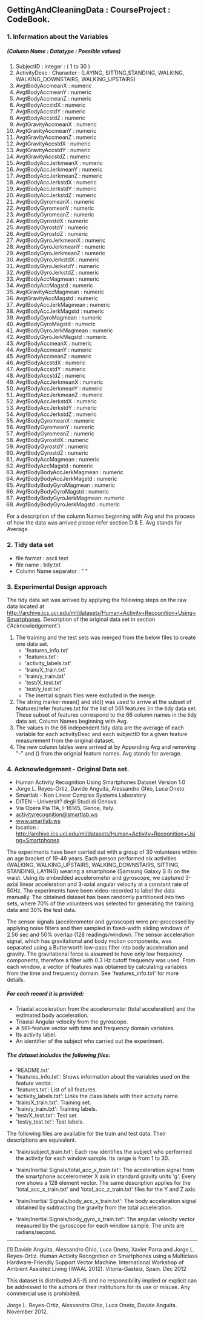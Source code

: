 ## GettingAndCleaningData : CourseProject : CodeBook.

### 1. Information about the Variables

##### (Column Name : Datatype : Possible values)

1. SubjectID                  : integer :  ( 1 to 30 )
2. ActivityDesc               : Character : (LAYING, SITTING,STANDING, WALKING, WALKING_DOWNSTAIRS, WALKING_UPSTAIRS)
3. AvgtBodyAccmeanX           : numeric  
4. AvgtBodyAccmeanY           : numeric  
5. AvgtBodyAccmeanZ           : numeric  
6. AvgtBodyAccstdX            : numeric 
7. AvgtBodyAccstdY            : numeric  
8. AvgtBodyAccstdZ            : numeric  
9. AvgtGravityAccmeanX        : numeric  
10. AvgtGravityAccmeanY        : numeric  
11. AvgtGravityAccmeanZ        : numeric  
12. AvgtGravityAccstdX         : numeric  
13. AvgtGravityAccstdY         : numeric  
14. AvgtGravityAccstdZ         : numeric  
15. AvgtBodyAccJerkmeanX       : numeric  
16. AvgtBodyAccJerkmeanY       : numeric  
17. AvgtBodyAccJerkmeanZ       : numeric  
18. AvgtBodyAccJerkstdX        : numeric  
19. AvgtBodyAccJerkstdY        : numeric  
20. AvgtBodyAccJerkstdZ        : numeric  
21. AvgtBodyGyromeanX          : numeric  
22. AvgtBodyGyromeanY          : numeric  
23. AvgtBodyGyromeanZ          : numeric  
24. AvgtBodyGyrostdX           : numeric  
25. AvgtBodyGyrostdY           : numeric  
26. AvgtBodyGyrostdZ           : numeric  
27. AvgtBodyGyroJerkmeanX      : numeric  
28. AvgtBodyGyroJerkmeanY      : numeric  
29. AvgtBodyGyroJerkmeanZ      : numeric  
30. AvgtBodyGyroJerkstdX       : numeric  
31. AvgtBodyGyroJerkstdY       : numeric  
32. AvgtBodyGyroJerkstdZ       : numeric  
33. AvgtBodyAccMagmean         : numeric  
34. AvgtBodyAccMagstd          : numeric  
35. AvgtGravityAccMagmean      : numeric  
36. AvgtGravityAccMagstd       : numeric  
37. AvgtBodyAccJerkMagmean     : numeric  
38. AvgtBodyAccJerkMagstd      : numeric  
39. AvgtBodyGyroMagmean        : numeric  
40. AvgtBodyGyroMagstd         : numeric 
41. AvgtBodyGyroJerkMagmean    : numeric  
42. AvgtBodyGyroJerkMagstd     : numeric  
43. AvgfBodyAccmeanX           : numeric  
44. AvgfBodyAccmeanY           : numeric  
45. AvgfBodyAccmeanZ           : numeric 
46. AvgfBodyAccstdX            : numeric  
47. AvgfBodyAccstdY            : numeric  
48. AvgfBodyAccstdZ            : numeric 
49. AvgfBodyAccJerkmeanX       : numeric  
50. AvgfBodyAccJerkmeanY       : numeric  
51. AvgfBodyAccJerkmeanZ       : numeric  
52. AvgfBodyAccJerkstdX        : numeric  
53. AvgfBodyAccJerkstdY        : numeric 
54. AvgfBodyAccJerkstdZ        : numeric  
55. AvgfBodyGyromeanX          : numeric  
56. AvgfBodyGyromeanY          : numeric  
57. AvgfBodyGyromeanZ          : numeric  
58. AvgfBodyGyrostdX           : numeric  
59. AvgfBodyGyrostdY           : numeric  
60. AvgfBodyGyrostdZ           : numeric  
61. AvgfBodyAccMagmean         : numeric  
62. AvgfBodyAccMagstd          : numeric  
63. AvgfBodyBodyAccJerkMagmean : numeric 
64. AvgfBodyBodyAccJerkMagstd  : numeric
65. AvgfBodyBodyGyroMagmean    : numeric
66. AvgfBodyBodyGyroMagstd     : numeric
67. AvgfBodyBodyGyroJerkMagmean: numeric
68. AvgfBodyBodyGyroJerkMagstd : numeric  

For a description of the column Names beginning with Avg and the process of how the data was arrived please refer section D & E.  Avg stands for Average. 

### 2. Tidy data set 
    
- file format : ascii text
- file name   : tidy.txt
- Column Name separator : " "


### 3. Experimental Design approach 

The tidy data set was arrived by applying the following steps on the raw data located at http://archive.ics.uci.edu/ml/datasets/Human+Activity+Recognition+Using+Smartphones. Description of the original data set in section ('Acknowledgement') 

1.  The training and the test sets was merged from the below files to create one data set.
    - 'features_info.txt'
    - 'features.txt': 
    - 'activity_labels.txt'
    - 'train/X_train.txt'
    - 'train/y_train.txt'
    - 'test/X_test.txt'
    - 'test/y_test.txt'
    - The inertial signals files were excluded in the merge. 
2. The string marker mean() and std() was used to arrive at the subset of features(refer features.txt for the list of 561 features )in the tidy data set. These subset of features correspond to the 66 column names in the tidy data set. Column Names beginning with Avg.   
3. The values in the 66 independent tidy data are the average of each variable for each activityDesc and each subjectID for a given feature measurement from the original dataset.
4. The new column lables were arrived at by Appending Avg and removing "-" and () from the orignial feature names. Avg stands for average.


###  4. Acknowledgement - Original Data set.

- Human Activity Recognition Using Smartphones Dataset Version 1.0
- Jorge L. Reyes-Ortiz, Davide Anguita, Alessandro Ghio, Luca Oneto
- Smartlab - Non Linear Complex Systems Laboratory
- DITEN - Universit? degli Studi di Genova.
- Via Opera Pia 11A, I-16145, Genoa, Italy.
- activityrecognition@smartlab.ws
- www.smartlab.ws
- location : http://archive.ics.uci.edu/ml/datasets/Human+Activity+Recognition+Using+Smartphones

The experiments have been carried out with a group of 30 volunteers within an age bracket of 19-48 years. Each person performed six activities (WALKING, WALKING_UPSTAIRS, WALKING_DOWNSTAIRS, SITTING, STANDING, LAYING) wearing a smartphone (Samsung Galaxy S II) on the waist. Using its embedded accelerometer and gyroscope, we captured 3-axial linear acceleration and 3-axial angular velocity at a constant rate of 50Hz. The experiments have been video-recorded to label the data manually. The obtained dataset has been randomly partitioned into two sets, where 70% of the volunteers was selected for generating the training data and 30% the test data. 

The sensor signals (accelerometer and gyroscope) were pre-processed by applying noise filters and then sampled in fixed-width sliding windows of 2.56 sec and 50% overlap (128 readings/window). The sensor acceleration signal, which has gravitational and body motion components, was separated using a Butterworth low-pass filter into body acceleration and gravity. The gravitational force is assumed to have only low frequency components, therefore a filter with 0.3 Hz cutoff frequency was used. From each window, a vector of features was obtained by calculating variables from the time and frequency domain. See 'features_info.txt' for more details. 

##### For each record it is provided:

- Triaxial acceleration from the accelerometer (total acceleration) and the estimated body acceleration.
- Triaxial Angular velocity from the gyroscope. 
- A 561-feature vector with time and frequency domain variables. 
- Its activity label. 
- An identifier of the subject who carried out the experiment.

##### The dataset includes the following files:


- 'README.txt'
- 'features_info.txt': Shows information about the variables used on the feature vector.
- 'features.txt': List of all features.
- 'activity_labels.txt': Links the class labels with their activity name.
- 'train/X_train.txt': Training set.
- 'train/y_train.txt': Training labels.
- 'test/X_test.txt': Test set.
- 'test/y_test.txt': Test labels.

The following files are available for the train and test data. Their descriptions are equivalent. 

- 'train/subject_train.txt': Each row identifies the subject who performed the activity for each window sample. Its range is from 1 to 30. 

- 'train/Inertial Signals/total_acc_x_train.txt': The acceleration signal from the smartphone accelerometer X axis in standard gravity units 'g'. Every row shows a 128 element vector. The same description applies for the 'total_acc_x_train.txt' and 'total_acc_z_train.txt' files for the Y and Z axis. 

- 'train/Inertial Signals/body_acc_x_train.txt': The body acceleration signal obtained by subtracting the gravity from the total acceleration. 

- 'train/Inertial Signals/body_gyro_x_train.txt': The angular velocity vector measured by the gyroscope for each window sample. The units are radians/second. 

***
[1] Davide Anguita, Alessandro Ghio, Luca Oneto, Xavier Parra and Jorge L. Reyes-Ortiz. Human Activity Recognition on Smartphones using a Multiclass Hardware-Friendly Support Vector Machine. International Workshop of Ambient Assisted Living (IWAAL 2012). Vitoria-Gasteiz, Spain. Dec 2012

This dataset is distributed AS-IS and no responsibility implied or explicit can be addressed to the authors or their institutions for its use or misuse. Any commercial use is prohibited.

Jorge L. Reyes-Ortiz, Alessandro Ghio, Luca Oneto, Davide Anguita. November 2012.
